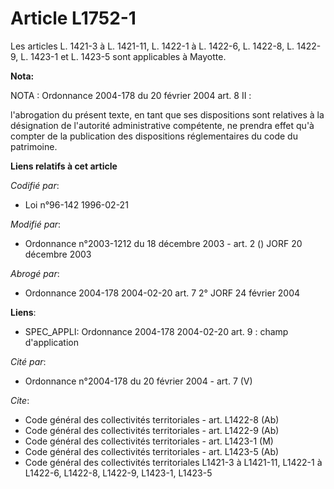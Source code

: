 # Article L1752-1

Les articles L. 1421-3 à L. 1421-11, L. 1422-1 à L. 1422-6, L. 1422-8, L. 1422-9, L. 1423-1 et L. 1423-5 sont applicables à
Mayotte.

**Nota:**

NOTA : Ordonnance 2004-178 du 20 février 2004 art. 8 II :

l'abrogation du présent texte, en tant que ses dispositions sont relatives à la désignation de l'autorité administrative
compétente, ne prendra effet qu'à compter de la publication des dispositions réglementaires du code du patrimoine.

**Liens relatifs à cet article**

_Codifié par_:

  - Loi n°96-142 1996-02-21

_Modifié par_:

  - Ordonnance n°2003-1212 du 18 décembre 2003 - art. 2 () JORF 20 décembre 2003

_Abrogé par_:

  - Ordonnance 2004-178 2004-02-20 art. 7 2° JORF 24 février 2004

**Liens**:

  - SPEC_APPLI: Ordonnance 2004-178 2004-02-20 art. 9 : champ d'application

_Cité par_:

  - Ordonnance n°2004-178 du 20 février 2004 - art. 7 (V)

_Cite_:

  - Code général des collectivités territoriales - art. L1422-8 (Ab)
  - Code général des collectivités territoriales - art. L1422-9 (Ab)
  - Code général des collectivités territoriales - art. L1423-1 (M)
  - Code général des collectivités territoriales - art. L1423-5 (Ab)
  - Code général des collectivités territoriales L1421-3 à L1421-11, L1422-1 à L1422-6, L1422-8, L1422-9, L1423-1, L1423-5
